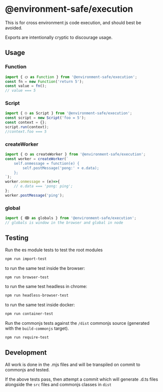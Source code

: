 @environment-safe/execution
============================
This is for cross environment js code execution, and should best be avoided.

Exports are intentionally cryptic to discourage usage.

Usage
-----

### Function
```javascript
import { ᝪ as Function } from '@environment-safe/execution';
const fn = new Function('return 5');
const value = fn();
// value === 5
```

### Script
```javascript
import { ଠ as Script } from '@environment-safe/execution';
const script = new Script('foo = 5');
const context = {};
script.run(context);
//context.foo === 5
```

### createWorker
```javascript
import { ᱛ as createWorker } from '@environment-safe/execution';
const worker = createWorker(`
    self.onmessage = function(e) {
        self.postMessage('pong:' + e.data);
    };
`);
worker.onmessage = (e)=>{
    // e.data === 'pong: ping';
};
worker.postMessage('ping');
```

### global
```javascript
import { ↂ as globals } from '@environment-safe/execution';
// globals is window in the browser and global in node
```

Testing
-------

Run the es module tests to test the root modules
```bash
npm run import-test
```
to run the same test inside the browser:

```bash
npm run browser-test
```
to run the same test headless in chrome:
```bash
npm run headless-browser-test
```

to run the same test inside docker:
```bash
npm run container-test
```

Run the commonjs tests against the `/dist` commonjs source (generated with the `build-commonjs` target).
```bash
npm run require-test
```

Development
-----------
All work is done in the .mjs files and will be transpiled on commit to commonjs and tested.

If the above tests pass, then attempt a commit which will generate .d.ts files alongside the `src` files and commonjs classes in `dist`

